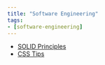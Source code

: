 ```yaml
---
title: "Software Engineering"
tags:
- [software-engineering]
---
```


- [SOLID Principles](notes/solid-principles.md)
- [CSS Tips](notes/css-notes.md)